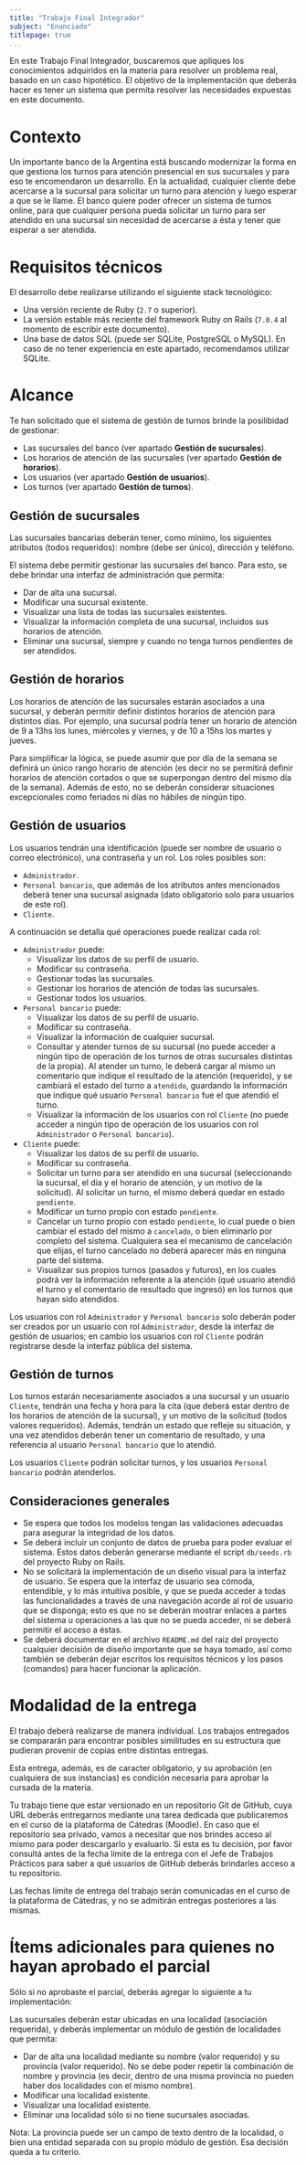 ```yaml
---
title: "Trabajo Final Integrador"
subject: "Enunciado"
titlepage: true
...
```


En este Trabajo Final Integrador, buscaremos que apliques los conocimientos adquiridos en
la materia para resolver un problema real, basado en un caso hipotético. El objetivo de la
implementación que deberás hacer es tener un sistema que permita resolver las necesidades
expuestas en este documento.

# Contexto

Un importante banco de la Argentina está buscando modernizar la forma en que gestiona los
turnos para atención presencial en sus sucursales y para eso te encomendaron un desarrollo.
En la actualidad, cualquier cliente debe acercarse a la sucursal para solicitar un turno
para atención y luego esperar a que se le llame. El banco quiere poder ofrecer un sistema
de turnos online, para que cualquier persona pueda solicitar un turno para ser atendido en
una sucursal sin necesidad de acercarse a ésta y tener que esperar a ser atendida.

# Requisitos técnicos

El desarrollo debe realizarse utilizando el siguiente stack tecnológico:

* Una versión reciente de Ruby (`2.7` o superior).
* La versión estable más reciente del framework Ruby on Rails (`7.0.4` al momento de escribir
  este documento).
* Una base de datos SQL (puede ser SQLite, PostgreSQL o MySQL). En caso de no tener experiencia
  en este apartado, recomendamos utilizar SQLite.

# Alcance

Te han solicitado que el sistema de gestión de turnos brinde la posilibidad de gestionar:

* Las sucursales del banco (ver apartado **Gestión de sucursales**).
* Los horarios de atención de las sucursales (ver apartado **Gestión de horarios**).
* Los usuarios (ver apartado **Gestión de usuarios**).
* Los turnos (ver apartado **Gestión de turnos**).

## Gestión de sucursales

Las sucursales bancarias deberán tener, como mínimo, los siguientes atributos (todos requeridos):
nombre (debe ser único), dirección y teléfono.

El sistema debe permitir gestionar las sucursales del banco. Para esto, se debe brindar una
interfaz de administración que permita:

* Dar de alta una sucursal.
* Modificar una sucursal existente.
* Visualizar una lista de todas las sucursales existentes.
* Visualizar la información completa de una sucursal, incluidos sus horarios de atención.
* Eliminar una sucursal, siempre y cuando no tenga turnos pendientes de ser atendidos.

## Gestión de horarios

Los horarios de atención de las sucursales estarán asociados a una sucursal, y deberán
permitir definir distintos horarios de atención para distintos días. Por ejemplo, una sucursal
podría tener un horario de atención de 9 a 13hs los lunes, miércoles y viernes, y de 10 a
15hs los martes y jueves.

Para simplificar la lógica, se puede asumir que por día de la semana se definirá un único
rango horario de atención (es decir no se permitirá definir horarios de atención cortados
o que se superpongan dentro del mismo día de la semana). Además de esto, no se deberán
considerar situaciones excepcionales como feriados ni días no hábiles de ningún tipo.

## Gestión de usuarios

Los usuarios tendrán una identificación (puede ser nombre de usuario o correo electrónico),
una contraseña y un rol. Los roles posibles son:

* `Administrador`.
* `Personal bancario`, que además de los atributos antes mencionados deberá tener una
  sucursal asignada (dato obligatorio solo para usuarios de este rol).
* `Cliente`.

A continuación se detalla qué operaciones puede realizar cada rol:

* `Administrador` puede:
  * Visualizar los datos de su perfil de usuario.
  * Modificar su contraseña.
  * Gestionar todas las sucursales.
  * Gestionar los horarios de atención de todas las sucursales.
  * Gestionar todos los usuarios.
* `Personal bancario` puede:
  * Visualizar los datos de su perfil de usuario.
  * Modificar su contraseña.
  * Visualizar la información de cualquier sucursal.
  * Consultar y atender turnos de su sucursal (no puede acceder a ningún tipo de operación
    de los turnos de otras sucursales distintas de la propia). Al atender un turno, le
    deberá cargar al mismo un comentario que indique el resultado de la atención (requerido),
    y se cambiará el estado del turno a `atendido`, guardando la información que indique
    qué usuario `Personal bancario` fue el que atendió el turno.
  * Visualizar la información de los usuarios con rol `Cliente` (no puede acceder a ningún
    tipo de operación de los usuarios con rol `Administrador` o `Personal bancario`).
* `Cliente` puede:
  * Visualizar los datos de su perfil de usuario.
  * Modificar su contraseña.
  * Solicitar un turno para ser atendido en una sucursal (seleccionando la sucursal, el
    día y el horario de atención, y un motivo de la solicitud). Al solicitar un turno, el
    mismo deberá quedar en estado `pendiente`.
  * Modificar un turno propio con estado `pendiente`.
  * Cancelar un turno propio con estado `pendiente`, lo cual puede o bien cambiar el estado
    del mismo a `cancelado`, o bien eliminarlo por completo del sistema. Cualquiera sea el
    mecanismo de cancelación que elijas, el turno cancelado no deberá aparecer más en
    ninguna parte del sistema.
  * Visualizar sus propios turnos (pasados y futuros), en los cuales podrá ver la información
    referente a la atención (qué usuario atendió el turno y el comentario de resultado que
    ingresó) en los turnos que hayan sido atendidos.

Los usuarios con rol `Administrador` y `Personal bancario` solo deberán poder ser creados
por un usuario con rol `Administrador`, desde la interfaz de gestión de usuarios; en cambio
los usuarios con rol `Cliente` podrán registrarse desde la interfaz pública del sistema.

## Gestión de turnos

Los turnos estarán necesariamente asociados a una sucursal y un usuario `Cliente`, tendrán
una fecha y hora para la cita (que deberá estar dentro de los horarios de atención de la
sucursal), y un motivo de la solicitud (todos valores requeridos). Además, tendrán un estado
que refleje su situación, y una vez atendidos deberán tener un comentario de resultado,
y una referencia al usuario `Personal bancario` que lo atendió.

Los usuarios `Cliente` podrán solicitar turnos, y los usuarios `Personal bancario` podrán
atenderlos.

## Consideraciones generales

* Se espera que todos los modelos tengan las validaciones adecuadas para asegurar la
  integridad de los datos.
* Se deberá incluir un conjunto de datos de prueba para poder evaluar el sistema. Estos
  datos deberán generarse mediante el script `db/seeds.rb` del proyecto Ruby on Rails.
* No se solicitará la implementación de un diseño visual para la interfaz de usuario. Se
  espera que la interfaz de usuario sea cómoda, entendible, y lo más intuitiva posible, y
  que se pueda acceder a todas las funcionalidades a través de una navegación acorde al
  rol de usuario que se disponga; esto es que no se deberán mostrar enlaces a partes del
  sistema u operaciones a las que no se pueda acceder, ni se deberá permitir el acceso a
  éstas.
* Se deberá documentar en el archivo `README.md` del raiz del proyecto cualquier decisión
  de diseño importante que se haya tomado, así como también se deberán dejar escritos
  los requisitos técnicos y los pasos (comandos) para hacer funcionar la aplicación.

# Modalidad de la entrega

El trabajo deberá realizarse de manera individual. Los trabajos entregados se compararán
para encontrar posibles similitudes en su estructura que pudieran provenir de copias entre
distintas entregas.

Esta entrega, además, es de caracter obligatorio, y su aprobación (en cualquiera de sus
instancias) es condición necesaria para aprobar la cursada de la materia.

Tu trabajo tiene que estar versionado en un repositorio Git de GitHub, cuya URL deberás
entregarnos mediante una tarea dedicada que publicaremos en el curso de la plataforma de
Cátedras (Moodle). En caso que el repositorio sea privado, vamos a necesitar que nos brindes
acceso al mismo para poder descargarlo y evaluarlo. Si esta es tu decisión, por favor
consultá antes de la fecha límite de la entrega con el Jefe de Trabajos Prácticos para
saber a qué usuarios de GitHub deberás brindarles acceso a tu repositorio.

Las fechas límite de entrega del trabajo serán comunicadas en el curso de la plataforma de
Cátedras, y no se admitirán entregas posteriores a las mismas.

# Ítems adicionales para quienes no hayan aprobado el parcial

Sólo si no aprobaste el parcial, deberás agregar lo siguiente a tu implementación:

Las sucursales deberán estar ubicadas en una localidad (asociación requerida), y deberás
implementar un módulo de gestión de localidades que permita:

* Dar de alta una localidad mediante su nombre (valor requerido) y su provincia (valor
  requerido). No se debe poder repetir la combinación de nombre y provincia (es decir, dentro
  de una misma provincia no pueden haber dos localidades con el mismo nombre).
* Modificar una localidad existente.
* Visualizar una localidad existente.
* Eliminar una localidad sólo si no tiene sucursales asociadas.

Nota: La provincia puede ser un campo de texto dentro de la localidad, o bien una entidad
separada con su propio módulo de gestión. Esa decisión queda a tu criterio.